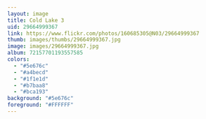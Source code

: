 ```yaml
---
layout: image
title: Cold Lake 3
uid: 29664999367
link: https://www.flickr.com/photos/160685305@N03/29664999367
thumb: images/thumbs/29664999367.jpg
image: images/29664999367.jpg
album: 72157701193557585
colors: 
  - "#5e676c"
  - "#a4becd"
  - "#1f1e1d"
  - "#b7baa8"
  - "#bca193"
background: "#5e676c"
foreground: "#FFFFFF"
---
```


